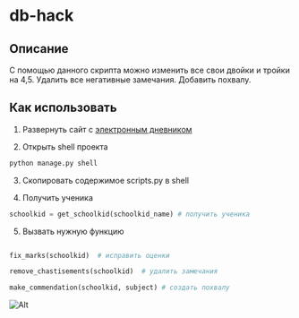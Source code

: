 # db-hack

## Описание

С помощью данного скрипта можно изменить все свои двойки и тройки на 4,5. Удалить все негативные замечания. Добавить похвалу.

## Как использовать

1. Развернуть сайт с [электронным дневником](https://github.com/devmanorg/e-diary.git)

2. Открыть shell проекта

```sh
python manage.py shell
```

3. Скопировать содержимое scripts.py в shell

4. Получить ученика

```python
schoolkid = get_schoolkid(schoolkid_name) # получить ученика
```

5. Вызвать нужную функцию

```python

fix_marks(schoolkid)  # исправить оценки

remove_сhastisements(schoolkid)  # удалить замечания

make_commendation(schoolkid, subject) # создать похвалу
```

![Alt](http://ipic.su/img/img7/fs/orm3.1562416322.gif)
